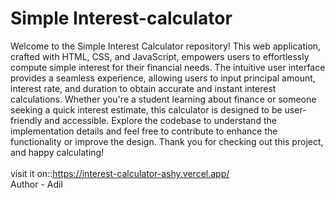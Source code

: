 # Simple Interest-calculator
Welcome to the Simple Interest Calculator repository! This web application, crafted with HTML, CSS, and JavaScript, empowers users to effortlessly compute simple interest for their financial needs. The intuitive user interface provides a seamless experience, allowing users to input principal amount, interest rate, and duration to obtain accurate and instant interest calculations. Whether you're a student learning about finance or someone seeking a quick interest estimate, this calculator is designed to be user-friendly and accessible. Explore the codebase to understand the implementation details and feel free to contribute to enhance the functionality or improve the design. Thank you for checking out this project, and happy calculating!
</br>
</br>
visit it on::https://interest-calculator-ashy.vercel.app/
</br>
Author - Adil
